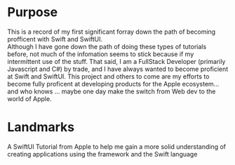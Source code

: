 # Purpose
This is a record of my first significant forray down the path of becoming profficent with Swift and SwiftUI.  
Although I have gone down the path of doing these types of tutorials before, not much of the infomation seems to stick because if my intermittent use of the stuff. That said, I am a FullStack Developer (primarily Javascript and C#) by trade, and I have always wanted to become proficient at Swift and SwiftUI.  This project and others to come are my efforts to become fully proficent at developing products for the Apple ecosystem... and who knows ... maybe one day make the switch from Web dev to the world of Apple.

# Landmarks
A SwiftUI Tutorial from Apple to help me gain a more solid understanding of creating applications using the framework and the Swift language
